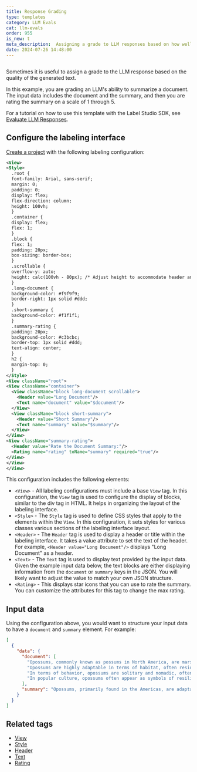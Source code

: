 ```yaml
---
title: Response Grading
type: templates
category: LLM Evals
cat: llm-evals
order: 955
is_new: t
meta_description:  Assigning a grade to LLM responses based on how well it meets your internal guidelines. 
date: 2024-07-26 14:48:00
---
```


<img src="/images/templates/response-grading.png" alt="" class="gif-border" />

Sometimes it is useful to assign a grade to the LLM response based on the quality of the generated text.

In this example, you are grading an LLM's ability to summarize a document. The input data includes the document and the summary, and then you are rating the summary on a scale of 1 through 5. 

For a tutorial on how to use this template with the Label Studio SDK, see [Evaluate LLM Responses](https://api.labelstud.io/tutorials/tutorials/evaluate-llm-responses). 

## Configure the labeling interface

[Create a project](/guide/setup_project) with the following labeling configuration:

```xml
<View>
<Style>
  .root {
  font-family: Arial, sans-serif;
  margin: 0;
  padding: 0;
  display: flex;
  flex-direction: column;
  height: 100vh;
  }
  .container {
  display: flex;
  flex: 1;
  }
  .block {
  flex: 1;
  padding: 20px;
  box-sizing: border-box;
  }
  .scrollable {
  overflow-y: auto;
  height: calc(100vh - 80px); /* Adjust height to accommodate header and footer */
  }
  .long-document {
  background-color: #f9f9f9;
  border-right: 1px solid #ddd;
  }
  .short-summary {
  background-color: #f1f1f1;
  }
  .summary-rating {
  padding: 20px;
  background-color: #c3bcbc;
  border-top: 1px solid #ddd;
  text-align: center;
  }
  h2 {
  margin-top: 0;
  }
</Style>
<View className="root">
<View className="container">
  <View className="block long-document scrollable">
    <Header value="Long Document"/>
    <Text name="document" value="$document"/>
  </View>
  <View className="block short-summary">
    <Header value="Short Summary"/>
    <Text name="summary" value="$summary"/>
  </View>
</View>
<View className="summary-rating">
  <Header value="Rate the Document Summary:"/>
  <Rating name="rating" toName="summary" required="true"/>
</View>
</View>
</View>
```

This configuration includes the following elements:

* `<View>` - All labeling configurations must include a base `View` tag. In this configuration, the `View` tag is used to configure the display of blocks, similar to the div tag in HTML. It helps in organizing the layout of the labeling interface.
* `<Style>` - The `Style` tag is used to define CSS styles that apply to the elements within the `View`. In this configuration, it sets styles for various classes various sections of the labeling interface layout. 
* `<Header>` - The `Header` tag is used to display a header or title within the labeling interface. It takes a value attribute to set the text of the header. For example, `<Header value="Long Document"/>` displays "Long Document" as a header.
* `<Text>` -  The `Text` tag is used to display text provided by the input data. Given the example input data below, the text blocks are either displaying information from the `document` or `summary` keys in the JSON. You will likely want to adjust the value to match your own JSON structure.
* `<Rating>` - This displays star icons that you can use to rate the summary. You can customize the attributes for this tag to change the max rating. 


## Input data

Using the configuration above, you would want to structure your input data to have a `document` and `summary` element. For example:

```json
[
  {
    "data": {
      "document": [
        "Opossums, commonly known as possums in North America, are marsupials found primarily in the Americas. The most well-known species is the Virginia opossum (Didelphis virginiana), which ranges from Central America and the eastern United States to southern Canada. These adaptable creatures are known for their ability to thrive in a variety of environments, including both rural and urban areas. Opossums are also found in South America, where different species inhabit a range of ecosystems, from tropical rainforests to temperate forests.",
        "Opossums are highly adaptable in terms of habitat, often residing in woodlands, farmland, and even suburban backyards. They typically seek shelter in hollow trees, abandoned burrows, or any dark, enclosed space they can find. Opossums are nocturnal and omnivorous, with a diet that includes fruits, insects, small animals, and even carrion. Their opportunistic feeding habits contribute to their resilience and ability to live in close proximity to human settlements.",
        "In terms of behavior, opossums are solitary and nomadic, often moving to different locations in search of food. They are known for their unique defense mechanism of 'playing dead' or 'playing possum' when threatened, which involves mimicking the appearance and smell of a sick or dead animal to deter predators. Opossums have relatively short lifespans, typically living only 2 to 4 years in the wild. Despite their short lives, they reproduce quickly, with females giving birth to large litters of up to 20 young, although not all offspring typically survive to maturity.",
        "In popular culture, opossums often appear as symbols of resilience and survival due to their hardy nature and ability to adapt to various environments. They are sometimes depicted in a comical or misunderstood light, given their nocturnal habits and somewhat disheveled appearance. Despite this, they play a crucial role in the ecosystem by controlling insect and rodent populations and cleaning up carrion. Opossums have been featured in various forms of media, from cartoons and children's books to movies, often emphasizing their unique behaviors and survival strategies."
      ],
      "summary": "Opossums, primarily found in the Americas, are adaptable marsupials known for thriving in diverse environments, from rural to urban areas. They are nocturnal and omnivorous, often seeking shelter in dark, enclosed spaces and employing a unique defense mechanism of 'playing dead' to deter predators. In popular culture, opossums symbolize resilience and survival, playing a crucial role in ecosystems by controlling insect and rodent populations and cleaning up carrion."
    }
  }
]
```


## Related tags

- [View](/tags/view.html)
- [Style](/tags/style.html)
- [Header](/tags/header.html)
- [Text](/tags/text.html)
- [Rating](/tags/rating.html)